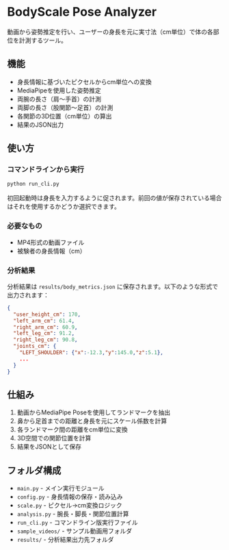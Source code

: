 # BodyScale Pose Analyzer

動画から姿勢推定を行い、ユーザーの身長を元に実寸法（cm単位）で体の各部位を計測するツール。

## 機能

- 身長情報に基づいたピクセルからcm単位への変換
- MediaPipeを使用した姿勢推定
- 両腕の長さ（肩～手首）の計測
- 両脚の長さ（股関節～足首）の計測
- 各関節の3D位置（cm単位）の算出
- 結果のJSON出力

## 使い方

### コマンドラインから実行

```bash
python run_cli.py
```

初回起動時は身長を入力するように促されます。前回の値が保存されている場合はそれを使用するかどうか選択できます。

### 必要なもの

- MP4形式の動画ファイル
- 被験者の身長情報（cm）

### 分析結果

分析結果は `results/body_metrics.json` に保存されます。以下のような形式で出力されます：

```json
{
  "user_height_cm": 170,
  "left_arm_cm": 61.4,
  "right_arm_cm": 60.9,
  "left_leg_cm": 91.2,
  "right_leg_cm": 90.8,
  "joints_cm": {
    "LEFT_SHOULDER": {"x":-12.3,"y":145.0,"z":5.1},
    ...
  }
}
```

## 仕組み

1. 動画からMediaPipe Poseを使用してランドマークを抽出
2. 鼻から足首までの距離と身長を元にスケール係数を計算
3. 各ランドマーク間の距離をcm単位に変換
4. 3D空間での関節位置を計算
5. 結果をJSONとして保存

## フォルダ構成

- `main.py` - メイン実行モジュール
- `config.py` - 身長情報の保存・読み込み
- `scale.py` - ピクセル→cm変換ロジック
- `analysis.py` - 腕長・脚長・関節位置計算
- `run_cli.py` - コマンドライン版実行ファイル
- `sample_videos/` - サンプル動画用フォルダ
- `results/` - 分析結果出力先フォルダ